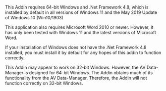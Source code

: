 This Addin requires 64-bit Windows and .Net Framework 4.8, which is installed by default in all versions of Windows 11 and the May 2019 Update of Windows 10 (Win10/1903)

This application also requires Microsoft Word 2010 or newer. However, it has only been tested with Windows 11 and the latest versions of Microsoft Word.

If your installation of Windows does not have the .Net Framework 4.8 installed, you must install it by default for any hopes of this addin to function correctly.

This Addin may appear to work on 32-bit Windows. However, the AV Data-Manager is designed for 64-bit Windows. The Addin obtains much of its functionality from the AV Data-Manager.
Therefore, the Addin will not function correctly on 32-bit Windows.